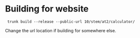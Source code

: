 # Building for website
``` trunk build --release --public-url 10/stem/at2/calculator/```

Change the url location if building for somewhere else.